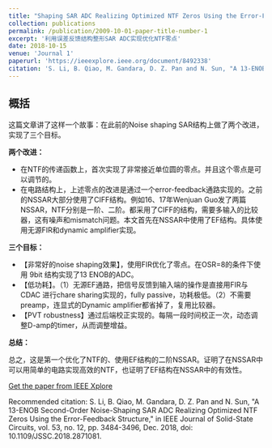 ```yaml
---
title: "Shaping SAR ADC Realizing Optimized NTF Zeros Using the Error-Feedback Structure"
collection: publications
permalink: /publication/2009-10-01-paper-title-number-1
excerpt: '利用误差反馈结构整形SAR ADC实现优化NTF零点'
date: 2018-10-15
venue: 'Journal 1'
paperurl: 'https://ieeexplore.ieee.org/document/8492338'
citation: 'S. Li, B. Qiao, M. Gandara, D. Z. Pan and N. Sun, "A 13-ENOB Second-Order Noise-Shaping SAR ADC Realizing Optimized NTF Zeros Using the Error-Feedback Structure," in IEEE Journal of Solid-State Circuits, vol. 53, no. 12, pp. 3484-3496, Dec. 2018, doi: 10.1109/JSSC.2018.2871081.'
---
```



## 概括

这篇文章讲了这样一个故事：在此前的Noise shaping SAR结构上做了两个改进，实现了三个目标。

**两个改进：**

- 在NTF的传递函数上，首次实现了非常接近单位圆的零点。并且这个零点是可以调节的。
- 在电路结构上，上述零点的改进是通过一个error-feedback通路实现的。之前的NSSAR大部分使用了CIFF结构。例如16、17年Wenjuan Guo发了两篇NSSAR，NTF分别是一阶、二阶。都采用了CIFF的结构，需要多输入的比较器，这有噪声和mismatch问题。本文首先在NSSAR中使用了EF结构。具体使用无源FIR和dynamic amplifier实现。

**三个目标：**

- 【非常好的noise shaping效果】，使用FIR优化了零点。在OSR=8的条件下使用 9bit 结构实现了13 ENOB的ADC。
- 【低功耗】。（1）无源EF通路，把信号反馈到输入端的操作是直接用FIR与CDAC 进行chare sharing实现的，fully passive，功耗极低。（2）不需要preamp，连显式的Dynamic amplifier都省掉了，复用比较器。
- 【PVT robustness】通过后端校正实现的。每隔一段时间校正一次，动态调整D-amp的timer，从而调整增益。

**总结：**

总之，这是第一个优化了NTF的、使用EF结构的二阶NSSAR。证明了在NSSAR中可以用简单的电路实现高效的NTF，也证明了EF结构在NSSAR中的有效性。

[Get the paper from IEEE Xplore](https://ieeexplore.ieee.org/document/8492338)

Recommended citation: S. Li, B. Qiao, M. Gandara, D. Z. Pan and N. Sun, "A 13-ENOB Second-Order Noise-Shaping SAR ADC Realizing Optimized NTF Zeros Using the Error-Feedback Structure," in IEEE Journal of Solid-State Circuits, vol. 53, no. 12, pp. 3484-3496, Dec. 2018, doi: 10.1109/JSSC.2018.2871081.
